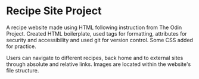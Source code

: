 # Recipe Site Project

A recipe website made using HTML following instruction from The Odin Project. Created HTML boilerplate, used tags for formatting, attributes for security and accessibility and used git for version control. Some CSS added for practice.

Users can navigate to different recipes, back home and to external sites through absolute and relative links. Images are located within the website's file structure.